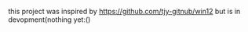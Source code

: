 this project was inspired by https://github.com/tjy-gitnub/win12
but is in devopment(nothing yet:()
